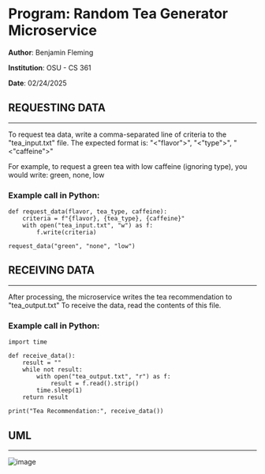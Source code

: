 # Program: Random Tea Generator Microservice
**Author**: Benjamin Fleming

**Institution**: OSU - CS 361

**Date**: 02/24/2025


## REQUESTING DATA
-------------------------------------------
To request tea data, write a comma-separated line of criteria to the "tea_input.txt" file.
The expected format is:
"<"flavor">", "<"type">", "<"caffeine">"

For example, to request a green tea with low caffeine (ignoring type), you would write:
green, none, low

### Example call in Python:
    def request_data(flavor, tea_type, caffeine):
        criteria = f"{flavor}, {tea_type}, {caffeine}"
        with open("tea_input.txt", "w") as f:
            f.write(criteria)
    
    request_data("green", "none", "low")




## RECEIVING DATA
-------------------------------------------
After processing, the microservice writes the tea recommendation to "tea_output.txt"
To receive the data, read the contents of this file.

### Example call in Python:

    import time

    def receive_data():
        result = ""
        while not result:
            with open("tea_output.txt", "r") as f:
                result = f.read().strip()
            time.sleep(1)
        return result

    print("Tea Recommendation:", receive_data())


## UML
-------------------------------------------
![image](https://github.com/user-attachments/assets/354ab80b-e3f4-4bcf-9c62-f85b8b529e4c)
